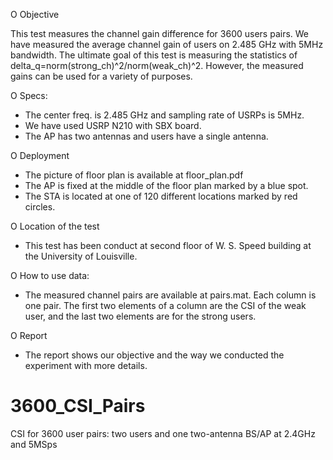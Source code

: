 O Objective

This test measures the channel gain difference for 3600 users pairs. We have measured 
the average channel gain of users on 2.485 GHz with 5MHz bandwidth. The ultimate goal 
of this test is measuring the statistics of delta_q=norm(strong_ch)^2/norm(weak_ch)^2.
However, the measured gains can be used for a variety of purposes.

O Specs:

+ The center freq. is 2.485 GHz and sampling rate of USRPs is 5MHz.
+ We have used USRP N210 with SBX board.
+ The AP has two antennas and users have a single antenna.

O Deployment

+ The picture of floor plan is available at floor_plan.pdf
+ The AP is fixed at the middle of the floor plan marked by a blue spot.
+ The STA is located at one of 120 different locations marked by red circles.


O Location of the test

+ This test has been conduct at second floor of W. S. Speed building at the University
  of Louisville.


O How to use data:

+ The measured channel pairs are available at pairs.mat. Each column is one pair. The first 
two elements of a column are the CSI of the weak user, and the last two elements are for 
the strong users.

O Report

+ The report shows our objective and the way we conducted the experiment with more details.

# 3600_CSI_Pairs
CSI for 3600 user pairs: two users and one two-antenna BS/AP at 2.4GHz and 5MSps 
